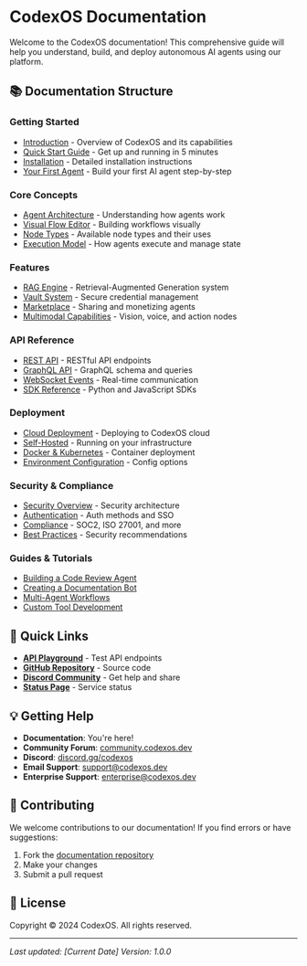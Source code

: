 # CodexOS Documentation

Welcome to the CodexOS documentation! This comprehensive guide will help you understand, build, and deploy autonomous AI agents using our platform.

## 📚 Documentation Structure

### Getting Started
- [Introduction](./introduction.md) - Overview of CodexOS and its capabilities
- [Quick Start Guide](./quickstart.md) - Get up and running in 5 minutes
- [Installation](./installation.md) - Detailed installation instructions
- [Your First Agent](./first-agent.md) - Build your first AI agent step-by-step

### Core Concepts
- [Agent Architecture](./concepts/agents.md) - Understanding how agents work
- [Visual Flow Editor](./concepts/flow-editor.md) - Building workflows visually
- [Node Types](./concepts/nodes.md) - Available node types and their uses
- [Execution Model](./concepts/execution.md) - How agents execute and manage state

### Features
- [RAG Engine](./features/rag-engine.md) - Retrieval-Augmented Generation system
- [Vault System](./features/vault.md) - Secure credential management
- [Marketplace](./features/marketplace.md) - Sharing and monetizing agents
- [Multimodal Capabilities](./features/multimodal.md) - Vision, voice, and action nodes

### API Reference
- [REST API](./api/rest.md) - RESTful API endpoints
- [GraphQL API](./api/graphql.md) - GraphQL schema and queries
- [WebSocket Events](./api/websocket.md) - Real-time communication
- [SDK Reference](./api/sdk.md) - Python and JavaScript SDKs

### Deployment
- [Cloud Deployment](./deployment/cloud.md) - Deploying to CodexOS cloud
- [Self-Hosted](./deployment/self-hosted.md) - Running on your infrastructure
- [Docker & Kubernetes](./deployment/docker.md) - Container deployment
- [Environment Configuration](./deployment/configuration.md) - Config options

### Security & Compliance
- [Security Overview](./security/overview.md) - Security architecture
- [Authentication](./security/authentication.md) - Auth methods and SSO
- [Compliance](./security/compliance.md) - SOC2, ISO 27001, and more
- [Best Practices](./security/best-practices.md) - Security recommendations

### Guides & Tutorials
- [Building a Code Review Agent](./guides/code-review-agent.md)
- [Creating a Documentation Bot](./guides/documentation-bot.md)
- [Multi-Agent Workflows](./guides/multi-agent-workflows.md)
- [Custom Tool Development](./guides/custom-tools.md)

## 🚀 Quick Links

- **[API Playground](https://api.codexos.dev/playground)** - Test API endpoints
- **[GitHub Repository](https://github.com/codexos/codexos)** - Source code
- **[Discord Community](https://discord.gg/codexos)** - Get help and share
- **[Status Page](https://status.codexos.dev)** - Service status

## 💡 Getting Help

- **Documentation**: You're here!
- **Community Forum**: [community.codexos.dev](https://community.codexos.dev)
- **Discord**: [discord.gg/codexos](https://discord.gg/codexos)
- **Email Support**: support@codexos.dev
- **Enterprise Support**: enterprise@codexos.dev

## 🤝 Contributing

We welcome contributions to our documentation! If you find errors or have suggestions:

1. Fork the [documentation repository](https://github.com/codexos/docs)
2. Make your changes
3. Submit a pull request

## 📄 License

Copyright © 2024 CodexOS. All rights reserved.

---

*Last updated: [Current Date]*
*Version: 1.0.0*
